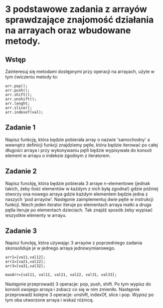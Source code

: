 # 3 podstawowe zadania z arrayów sprawdzające znajomość działania na arrayach oraz wbudowane metody.

## Wstęp

Zainteresuj się metodami dostępnymi przy operacji na arrayach, użyte w tym ćwiczeniu metody to:

```
arr.pop();
arr.push();
arr.shift();
arr.unshift();
arr.lenght;
arr.slice();
arr.indexof(val);
```


## Zadanie 1

Napisz funkcję, która będzie pobierała array o nazwie 'samochodny' a wewnątrz definicji funkcji znajdziemy pętle, która będzie iterować po całej długości arraya i przy wykonywaniu pętli będzie wypisywała do konsoli element w arrayu o indeksie zgodnym z iteratorem.

## Zadanie 2 

Napisz funckję, która będzie pobierała 3 arraye n-elementowe (jednak takich, żeby ilość elementów w każdym z nich byłą zgodna!) gdzie później stworzy ona nowego arraya gdzie każdym elementem będzie jedna z naszych 'pod arrayów'. Następnie zaimplementuj dwie pętle w instrukcji funkcji. Niech jeden iterator iteruje po elementach arraya matki a druga pętla iteruje po elementach dzieciach. Tak znajdź sposób żeby wypisać wszystkie elementy w arrayu. 

## Zadanie 3 

Napisz funckję, która używając 3 arrayów z poprzedniego zadania skonsoliduje je w jednego arraya jednowymiarowego.

```
arr1=[va11,val12];
arr2=[va21,val22];
arr3=[va31,val32];

maxArr=[val11, val12, val21, val22, val31, val33];
```

 Następnie przeprowadź 3 operacje: pop, push, shift. Po tym wypisz do konsoli swojego arraya i zobacz co się w nim zmieniło. Następnie przeprowadź kolejne 3 operacje: unshift, indexOf, slice i pop. Wypisz po tym oba utworzone arraya i wskaż różnicę.
